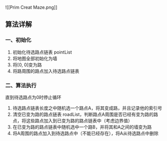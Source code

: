 
![[Prim Creat Maze.png]]
## 算法详解
### 一、初始化
1. 初始化待选路点链表 pointList
2. 将地图全部初始化为墙
3. 将\[0, 0]变为路
4. 将路周围的路点加入待选路点链表

### 二、算法执行
直到待选路点为0时停止循环

1. 待选路点链表长度之中随机选一个路点A，将其变成路，并且记录他的索引号
2. 清空已变为路的路点链表 roadList，判断路点A周围是否已经有变为路的路点，将这些路点加入到已变为路的路点链表中（考虑边界值）
3. 在已变为路的路点链表中随机选中一个路B，并将其和A之间的墙变为路
4. 将A周围的路点加入到待选路点中（不能已经存在），将A从待选路点中删除